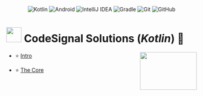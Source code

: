 
<p align="center">
  <img src="https://img.shields.io/badge/kotlin-%237F52FF.svg?style=for-the-badge&logo=kotlin&logoColor=white" alt="Kotlin">
  <img src="https://img.shields.io/badge/Android-34A853.svg?style=for-the-badge&logo=Android&logoColor=white" alt="Android">
  <img src="https://img.shields.io/badge/IntelliJIDEA-000000.svg?style=for-the-badge&logo=intellij-idea&logoColor=white" alt="IntelliJ IDEA">
  <img src="https://img.shields.io/badge/Gradle-02303A.svg?style=for-the-badge&logo=Gradle&logoColor=white" alt="Gradle">
  <img src="https://img.shields.io/badge/git-%23F05033.svg?style=for-the-badge&logo=git&logoColor=white" alt="Git">
  <img src="https://img.shields.io/badge/github-%23121011.svg?style=for-the-badge&logo=github&logoColor=white" alt="GitHub">
</p>

# <img src="https://www.svgrepo.com/show/90626/creative.svg" width=40 height=40> CodeSignal Solutions (*Kotlin*) 🧩
<img src="https://user-images.githubusercontent.com/74646502/178084308-0122071a-f5ec-4f94-91e9-663e26126d3b.png" width="150" height="100" align="right">

* ⭐️ [Intro](https://github.com/shahlaa1212/CodeSignal-Solutions-in-kotlin/tree/main/Intro)

* ⭐️ [The Core](https://github.com/shahlaa1212/CodeSignal-Solutions-in-kotlin/tree/main/The%20Core)
